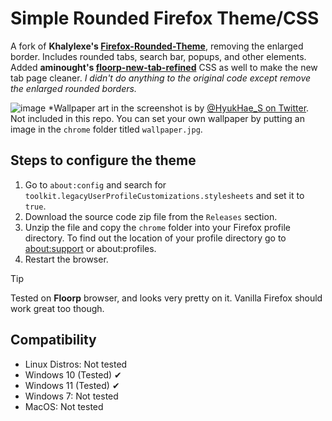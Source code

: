 # Simple Rounded Firefox Theme/CSS

A fork of **Khalylexe's [Firefox-Rounded-Theme](https://github.com/Khalylexe/Firefox-Rounded-Theme)**, removing the enlarged border. Includes rounded tabs, search bar, popups, and other elements. Added **aminought's [floorp-new-tab-refined](https://github.com/aminought/floorp-new-tab-refined)** CSS as well to make the new tab page cleaner. 
*I didn't do anything to the original code except remove the enlarged rounded borders.*

![image](https://mayflower.s-ul.eu/kRZP6bHL)
*Wallpaper art in the screenshot is by [@HyukHae_S on Twitter](https://x.com/HyukHae_Sj/status/1793475796889481330?failedScript=polyfills). Not included in this repo. You can set your own wallpaper by putting an image in the <code>chrome</code> folder titled <code>wallpaper.jpg</code>.

## Steps to configure the theme
<ol>
   <li>Go to <code>about:config</code> and search for <code>toolkit.legacyUserProfileCustomizations.stylesheets</code> and set it to <code>true</code>.</li>
   <li>Download the source code zip file from the <code>Releases</code> section.</li>
   <li>Unzip the file and copy the <code>chrome</code> folder into your Firefox profile directory. To find out the location of your profile directory go to <a href="https://github.com/Godiesc/floorp-one#example-of-aboutsupport"> about:support</a> or about:profiles.</li>
   <li>Restart the browser.</li>
</ol>

> [!TIP]
> Tested on **Floorp** browser, and looks very pretty on it. Vanilla Firefox should work great too though.

## Compatibility
<ul>
<li>Linux Distros: Not tested</li>
<li>Windows 10 (Tested) ✔
<li>Windows 11 (Tested) ✔
<li>Windows 7: Not tested  </li>
<li>MacOS: Not tested </li>
</ul>
